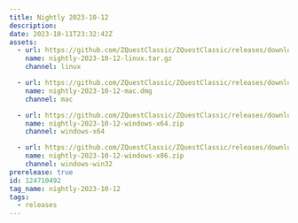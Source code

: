 ```yaml
---
title: Nightly 2023-10-12
description: 
date: 2023-10-11T23:32:42Z
assets: 
  - url: https://github.com/ZQuestClassic/ZQuestClassic/releases/download/nightly-2023-10-12/nightly-2023-10-12-linux.tar.gz
    name: nightly-2023-10-12-linux.tar.gz
    channel: linux

  - url: https://github.com/ZQuestClassic/ZQuestClassic/releases/download/nightly-2023-10-12/nightly-2023-10-12-mac.dmg
    name: nightly-2023-10-12-mac.dmg
    channel: mac

  - url: https://github.com/ZQuestClassic/ZQuestClassic/releases/download/nightly-2023-10-12/nightly-2023-10-12-windows-x64.zip
    name: nightly-2023-10-12-windows-x64.zip
    channel: windows-x64

  - url: https://github.com/ZQuestClassic/ZQuestClassic/releases/download/nightly-2023-10-12/nightly-2023-10-12-windows-x86.zip
    name: nightly-2023-10-12-windows-x86.zip
    channel: windows-win32
prerelease: true
id: 124710492
tag_name: nightly-2023-10-12
tags:
  - releases
---
```





